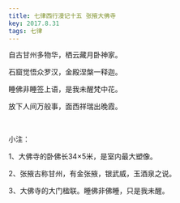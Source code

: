 ```yaml
---
title: 七律西行漫记十五 张掖大佛寺
key: 2017.8.31
tags: 七律
---
```


自古甘州多物华，栖云藏月卧神家。

石窟觉悟众罗汉，金殿涅槃一释迦。

睡佛非睡签上语，是我未醒梵中花。

放下人间万般事，面西祥瑞出晚霞。

</br>

小注：

1、大佛寺的卧佛长34×5米，是室内最大塑像。

2、张掖古称甘州，有金张掖，银武威，玉酒泉之说。

3、大佛寺的大门楹联。睡佛非佛睡，只是我未醒。

</br>

